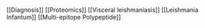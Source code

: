 [[Diagnosis]]
[[Proteomics]]
[[Visceral leishmaniasis]]
[[Leishmania Infantum]]
[[Multi-epitope Polypeptide]]

